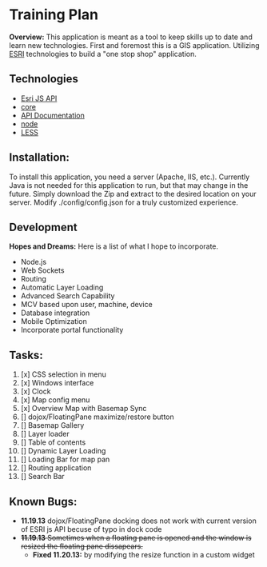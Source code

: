 # Training Plan

**Overview:** This application is meant as a tool to keep skills up to date and learn new technologies. First and foremost this is a GIS application. Utilizing [ESRI](http://www.esri.com/) technologies to build a "one stop shop" application.

## Technologies

* [Esri JS API][]
* [core][]
* [API Documentation][]
* [node][]
* [LESS][]

## Installation:

To install this application, you need a server (Apache, IIS, etc.). Currently Java is not needed for this application to run, but that may change in the future. Simply download the Zip and extract to the desired location on your server.
Modify ./config/config.json for a truly customized experience.

## Development
**Hopes and Dreams:** Here is a list of what I hope to incorporate.
* Node.js
* Web Sockets
* Routing
* Automatic Layer Loading
* Advanced Search Capability
* MCV based upon user, machine, device
* Database integration
* Mobile Optimization
* Incorporate portal functionality

## Tasks:
1. [x] CSS selection in menu
2. [x] Windows interface
3. [x] Clock
4. [x] Map config menu
5. [x] Overview Map with Basemap Sync
6. [] dojox/FloatingPane maximize/restore button
7. [] Basemap Gallery
8. [] Layer loader
9. [] Table of contents
10. [] Dynamic Layer Loading
11. [] Loading Bar for map pan
12. [] Routing application
13. [] Search Bar

## Known Bugs:
- **11.19.13** dojox/FloatingPane docking does not work with current version of ESRI js API becuse of typo in dock code
- ~~**11.19.13** Sometimes when a floating pane is opened and the window is resized the floating pane dissapears.~~ 
    - **Fixed 11.20.13:** by modifying the resize function in a custom widget

[core]: https://github.com/dojo/dojo
[API Documentation]: http://dojotoolkit.org/api/
[ESRI JS API]: https://developers.arcgis.com/en/javascript/jsapi/
[node]: http://nodejs.org/
[LESS]:http://lesscss.org/